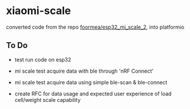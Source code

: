 # xiaomi-scale

converted code from the repo [foormea/esp32_mi_scale_2](https://github.com/foormea/esp32_mi_scale_2), into platformio

## To Do
- test run code on esp32

- mi scale test acquire data with ble through 'nRF Connect'
- mi scale test acquire data using simple ble-scan & ble-connect

- create RFC for data usage and expected user experience of load cell/weight scale capability